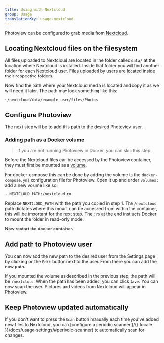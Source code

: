 ```yaml
---
title: Using with Nextcloud
group: Usage
translationKey: usage-nextcloud
---
```


Photoview can be configured to grab media from [Nextcloud](https://nextcloud.com/).

## Locating Nextcloud files on the filesystem

All files uploaded to Nextcloud are located in the folder called `data/` at the location where Nextcloud is installed.
Inside that folder you will find another folder for each Nextcloud user.
Files uploaded by users are located inside their respective folders.

Now find the path where your Nextcloud media is located and copy it as we will need it later.
The path may look something like this:

    ~/nextcloud/data/example_user/files/Photos

## Configure Photoview

The next step will be to add this path to the desired Photoview user.

### Adding path as a Docker volume

> If you are not running Photoview in Docker, you can skip this step.

Before the Nextcloud files can be accessed by the Photoview container,
they must first be mounted as a [volume](https://docs.docker.com/storage/volumes/).

For docker-compose this can be done by adding the volume to the `docker-compose.yml` configuration file for Photoview.
Open it up and under `volumes:` add a new volume like so:

    - NEXTCLOUD_PATH:/nextcloud:ro

Replace `NEXTCLOUD_PATH` with the path you copied in step 1.
The `/nextcloud` path dictates where this mount can be accessed from within the container, this will be important for the next step.
The `:ro` at the end instructs Docker to mount the folder in read-only mode.

Now restart the docker container.

## Add path to Photoview user

You can now add the new path to the desired user from the Settings page by clicking on the `Edit` button next to the user.
From there you can add the new path.

If you mounted the volume as described in the previous step, the path will be `/nextcloud`.
When the path has been added, you can click `Save`.
You can now scan the user. Pictures and videos from Nextcloud will appear in Photoview.

## Keep Photoview updated automatically

If you don't want to press the `Scan` button manually each time you've added new files to Nextcloud, you can [configure a periodic scanner](/{{ locale }}/docs/usage-settings/#periodic-scanner) to automatically scan for changes.
